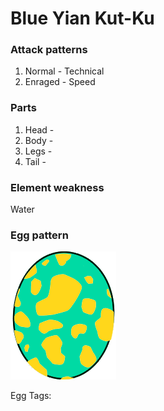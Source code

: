 # Blue Yian Kut-Ku

### Attack patterns
1. Normal - Technical
2. Enraged - Speed

### Parts
1. Head - 
2. Body - 
3. Legs - 
4. Tail - 

### Element weakness
Water 

### Egg pattern
![image info](../assets/blue_yian_kut-ku.png)

Egg Tags: 